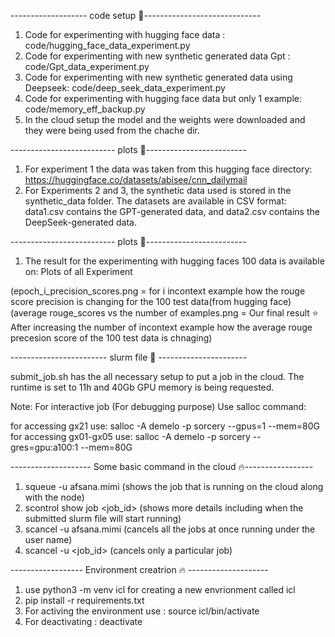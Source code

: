 ------------------- code setup :rocket:-----------------------------
1. Code for experimenting with hugging face data : code/hugging_face_data_experiment.py
2. Code for experimenting with new synthetic generated data Gpt : code/Gpt_data_experiment.py
3. Code for experimenting with new synthetic generated data using Deepseek: code/deep_seek_data_experiment.py
4. Code for experimenting with hugging face data but only 1 example: code/memory_eff_backup.py
5. In the cloud setup the model and the weights were downloaded and they were being used from the chache dir.


-------------------------- plots :rocket:-------------------------
1. For experiment 1 the data was taken from this hugging face directory: https://huggingface.co/datasets/abisee/cnn_dailymail
2. For Experiments 2 and 3, the synthetic data used is stored in the synthetic_data folder. The datasets are available in CSV format: data1.csv contains the GPT-generated data, and data2.csv contains the DeepSeek-generated data.

-------------------------- plots :rocket:-------------------------
1. The result for the experimenting with hugging faces 100 data is available on: Plots of all Experiment 

(epoch_i_precision_scores.png = for i incontext example how the rouge score precision is changing for the 100 test data(from hugging face) 
(average rouge_scores vs the number of examples.png = Our final result :star: After increasing the number of incontext example how the average rouge precesion score of the 100 test data is chnaging)

------------------------ slurm file :rocket: ----------------------

submit_job.sh has the all necessary setup to put a job in the cloud. The runtime is set to 11h and 40Gb GPU memory is being requested.

Note: For interactive job (For debugging purpose)
Use salloc command:

for accessing gx21 use: salloc -A demelo -p sorcery --gpus=1 --mem=80G
for accessing gx01-gx05 use: salloc -A demelo -p sorcery --gres=gpu:a100:1 --mem=80G

-------------------- Some basic command in the cloud :fire:-----------------
1. squeue -u afsana.mimi (shows the job that is running on the cloud along with the node)
2. scontrol show job <job_id> (shows more details including when the submitted slurm file will start running)
3. scancel -u afsana.mimi (cancels all the jobs at once running under the user name)
4. scancel -u <job_id> (cancels only a particular job)

------------------ Environment creatrion :fire: --------------------
1. use python3 -m venv icl for creating a new envrionment called icl
2. pip install -r requirements.txt
3. For activing the environment use : source icl/bin/activate
4. For deactivating : deactivate





   
